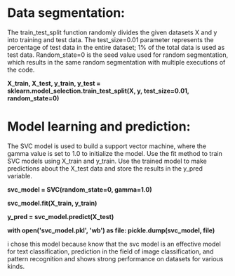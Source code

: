 # Data segmentation:
The train_test_split function randomly divides the given datasets X and y into training and test data.
The test_size=0.01 parameter represents the percentage of test data in the entire dataset; 1% of the total data is used as test data.
Random_state=0 is the seed value used for random segmentation, which results in the same random segmentation with multiple executions of the code.

**X_train, X_test, y_train, y_test = sklearn.model_selection.train_test_split(X, y, test_size=0.01, random_state=0)**

# Model learning and prediction:
The SVC model is used to build a support vector machine, where the gamma value is set to 1.0 to initialize the model.
Use the fit method to train SVC models using X_train and y_train.
Use the trained model to make predictions about the X_test data and store the results in the y_pred variable.

**svc_model = SVC(random_state=0, gamma=1.0)**

**svc_model.fit(X_train, y_train)**

**y_pred = svc_model.predict(X_test)**

**with open('svc_model.pkl', 'wb') as file:
    pickle.dump(svc_model, file)**

i chose this model because  know that the svc model is an effective model for text classification,
prediction in the field of image classification, and pattern recognition and shows strong performance on datasets for various kinds.
